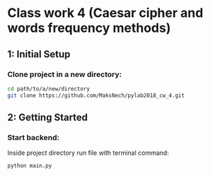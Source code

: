 # Class work 4 (Caesar cipher and words frequency methods)

## 1: Initial Setup

### Clone project in a new directory:
```bash
cd path/to/a/new/directory
git clone https://github.com/MaksNech/pylab2018_cw_4.git
```

## 2: Getting Started

### Start backend:
Inside project directory run file with terminal command:
```bash
python main.py
